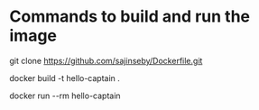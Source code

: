 # Commands to build and run the image

git clone https://github.com/sajinseby/Dockerfile.git

docker build -t hello-captain .

docker run --rm hello-captain
